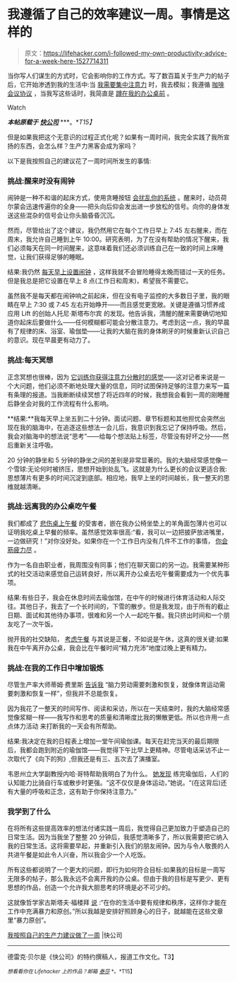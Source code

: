 # 我遵循了自己的效率建议一周。事情是这样的

> 原文：<https://lifehacker.com/i-followed-my-own-productivity-advice-for-a-week-here-1527714311>

当你写人们谋生的方式时，它会影响你的工作方式。写了数百篇关于生产力的帖子后，它开始渗透到我的生活中:当 [我需要集中注意力](http://www.fastcompany.com/3013039/unplug/want-to-get-work-done-go-handwritten) 时，我去模拟；我遵循 [咖啡会议协议](http://www.fastcompany.com/3020835/leadership-now/the-key-to-productive-coffee-meetings) ，当我写这些话时，我简直是 [蹲在我的办公桌前](http://www.fastcompany.com/3026067/leadership-now/should-you-be-squatting-at-your-desk) 。

Watch

***本帖原载于*** [***快公司***](http://www.fastcompany.com/3026200/work-smart/i-followed-my-own-productivity-advice-for-a-week) ***。**T15】*

但是如果我把这个无意识的过程正式化呢？如果有一周时间，我完全实践了我所宣扬的东西，会怎么样？生产力黑客会成为家吗？

以下是我按照自己的建议花了一周时间所发生的事情:

### 挑战:醒来时没有闹钟

闹钟是一种不和谐的起床方式，使用贪睡按钮 [会扰乱你的系统](http://www.fastcompany.com/3020816/leadership-now/why-your-snooze-button-is-a-deceitful-bastard) 。醒来时，动员荷尔蒙会迅速传遍你的全身——把头向后仰会发出进一步放松的信号。向你的身体发送这些混杂的信号会让你头脑昏昏沉沉。

然而，尽管给出了这个建议，我仍然用它在每个工作日早上 7:45 左右醒来，而在周末，我允许自己睡到上午 10:00。研究表明，为了在没有帮助的情况下醒来，我们必须每天在同一时间醒来，这意味着我们还必须训练自己在一致的时间上床睡觉，让我们获得足够的睡眠。

结果:我仍然 [每天早上设置闹钟](https://lifehacker.com/how-to-turn-your-phone-into-the-ultimate-alarm-clock-fo-1247925652) ，这样我就不会冒险睡得太晚而错过一天的任务。但是我总是把它设置在早上 8 点(工作日和周末)，希望我不需要它。

虽然我不是每天都在闹钟响之前起床，但在没有电子监控的大多数日子里，我的眼睛在早上 7:30 或 7:45 左右开始睁开——而且感觉更宽敞。关键是遵循习惯养成应用 Lift 的创始人托尼·斯塔布尔宾 的发现。他告诉我，清醒的醒来需要确切地知道你起床后要做什么——任何模糊都可能会分散注意力。考虑到这一点，我的早晨有了规律的床、浴室、瑜伽垫——让我的大脑在我的身体刷牙的时候重新认识自己的意识。现在早晨更有动力了。

### 挑战:每天冥想

正念冥想也很棒，因为 [它训练你获得注意力分散时的感觉](http://www.fastcompany.com/3026119/leadership-now/why-mindfulness-is-the-antidote-to-multitasking)——这对记者来说是一个大问题，他们必须不断地处理大量的信息，同时试图保持足够的注意力来写一篇有条理的报道。当我断断续续冥想了将近四年的时候，我想我会看到一周的刚睡醒后静坐会对我的工作流程有什么影响。

**结果:**我每天早上坐五到二十分钟。面试问题、章节标题和其他担忧会突然出现在我的脑海中，在追逐这些想法一会儿后，我意识到我忘记了保持呼吸。然后，我会对脑海中的想法说“思考”——给每个想法贴上标签，尽管没有好坏之分——然后重新关注呼吸。

20 分钟的静坐和 5 分钟的静坐之间的差别是非常显著的。我的大脑经常感觉像一个雪球:无论何时被挤压，思想开始到处乱飞。这就是为什么更长的会议更适合我:思想薄片有更多的时间沉淀到底部。相应地，我早上坐的时间越长，我一整天的思维就越清晰。

### 挑战:远离我的办公桌吃午餐

我们都成了 [悲伤桌上午餐](http://saddesklunch.com/) 的受害者，嵌在我办公椅坐垫上的羊角面包薄片也可以证明我吃桌上早餐的频率。虽然感觉效率很高:“看，我可以一边把披萨放进嘴里，一边做研究！”对你没好处。如果你在一个工作日内没有几件不工作的事情， [你会筋疲力尽](http://www.fastcompany.com/3024747/how-to-be-a-success-at-everything/5-reasons-to-never-eat-lunch-at-your-desk-again) 。

作为一名自由职业者，我周围没有同事；他们在聊天窗口的另一边。我需要某种形式的社交活动来感觉自己运转良好，所以离开办公桌去吃午餐需要成为一个优先事项。

结果:有些日子，我会在休息时间去瑜伽馆，在中午的时候进行体育活动和人际交往。其他日子，我去了一个长时间的，下雪的散步。但是我发现，由于所有的截止日期、面试和其他待办事项，很难和另一个人一起吃午餐。我只挤出时间和一个朋友吃了一次午饭。

抛开我的社交缺陷， [考虑午餐](https://lifehacker.com/how-can-i-upgrade-my-brown-bag-lunch-5935300) 与其说是正餐，不如说是午休，这真的很关键:如果我在中午离开办公桌，我会比在午餐时间“精力充沛”地度过晚上更有精力。

### 挑战:在我的工作日中增加锻炼

尽管生产率大师蒂姆·费里斯 [告诉我](http://www.fastcompany.com/3022478/how-to-be-a-success-at-everything/can-you-really-learn-a-skill-in-a-week-the-secrets-inside-) “脑力劳动需要刺激和恢复，就像体育运动需要刺激和恢复一样”，但我并不总能恢复。

因为我花了一整天的时间写作、阅读和采访，所以在一天结束时，我的大脑经常感觉像浆糊一样——我写作和思考的质量和清晰度比我的懒散更低。所以也许用一点点体力活动 来打断我的一天会有所帮助。

结果:我决定在我的日程表上增加一堂午间瑜伽课。每天在赶完当天的最后期限后，我都会跑到附近的瑜伽馆——我觉得下午比早上更精神。尽管电话采访不止一次取代了《向下的狗》,但我还是有三、五次去了演播室。

韦恩州立大学副教授内哈·哥特帮助我明白了为什么。 [她发现](http://news.illinois.edu/news/13/0605yoga_EdwardMcAuley.html) 练完瑜伽后，人们的认知能力比骑自行车或散步时更强。“这不仅仅是身体运动，”她说。“(在这背后)还有大量的呼吸和正念，这有助于你保持注意力。”

### 我学到了什么

在将所有这些提高效率的想法付诸实践一周后，我觉得自己更加致力于塑造自己的日常生活。因为当我坐了整整 20 分钟后，我感觉清晰多了，所以我需要把它纳入我的日常生活。这将需要早起，并重新引入我们的朋友闹钟。因为与令人敬畏的人共进午餐是如此令人兴奋，所以我会少一个人吃饭。

所有这些都说明了一个更大的问题，即行为如何符合目标:如果我的目标是一周写无限多的帖子，那么我永远不会离开我的办公桌。但由于我的目标是写更少、更有思想的作品，创造一个允许我大胆思考的环境是必不可少的。

这就像哲学家古斯塔夫·福楼拜 [说](http://www.fastcompany.com/3019654/leadership-now/the-workday-secrets-of-the-worlds-most-productive-philosophers) :“在你的生活中要有规律和秩序，这样你才能在工作中充满暴力和原创。”所以我越是安排好照顾身心的日子，就越能在这些文章里“暴力原创”。

[我按照自己的生产力建议做了一周](http://www.fastcompany.com/3026200/work-smart/i-followed-my-own-productivity-advice-for-a-week) |快公司

* * *

德雷克·贝尔是《快公司》的特约撰稿人，报道工作文化。T3】

<small>*想看看你在 Lifehacker 上的作品？邮箱*</small> [<small>*泰莎*</small>](https://mail.google.com/mail/?view=cm&fs=1&tf=1&to=tessa@lifehacker.com) <small>*。*T15】</small>